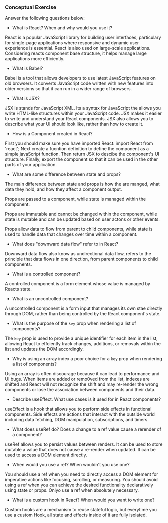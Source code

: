 ### Conceptual Exercise

Answer the following questions below:

- What is React? When and why would you use it?

React is a popular JavaScript library for building user interfaces, particulary for single-page applications where responsive and dynamic user experience is essential. React is also used on large-scale applications. Considering reacts component base structure, it helps manage large applications more efficiently. 


- What is Babel?

Babel is a tool that allows developers to use latest JavaScript features on old browsers. It converts JavaScript code written with new features into older versions so that it can run in a wider range of browsers.


- What is JSX?

JSX is stands for JavaScript XML. Its a syntax for JavaScript the allows you write HTML-like structures within your JavaScript code.  JSX makes it easier to write and understand your React components. JSX also allows you to describe what your UI should look like, rather than how to create it.  




- How is a Component created in React?
 
 First you should make sure you have imported React: import React from 'react';
Next create a fucntion definition to define the component as a simple javaScript function.
Then return JSX to descibe the component's UI structure.
Finally, export the component so that it can be used in the other parts of your application.



- What are some difference between state and props?

The main difference between state and props is how the are manged, what data they hold, and how they affect a component output. 

Props are passed to a component, while state is managed within the component.

Props are immutable and cannot be changed within the component, while state is mutable and can be updated based on user actons or other events.

Props allow data to flow from parent to child components, while state is used to handle data that changes over time within a component.



- What does "downward data flow" refer to in React?

Downward data flow also know as undirectional data flow, refers to the principle that data flows in one direction, from parent components to child components.




- What is a controlled component?

A controlled component is a form element whose value is managed by Reacts state.



- What is an uncontrolled component?

A uncontrolled component is a form input that manages its own stae directly through DOM, rather than being controlled by the React component's state.




- What is the purpose of the `key` prop when rendering a list of components?

The `key` prop is used to provide a unique identifier for each item in the list, allowing React to effciently track changes, additions, or removals within the list and updates the DOM accordingly.



- Why is using an array index a poor choice for a `key` prop when rendering a list of components?

Using an array is often discourage because it can lead to performance and UI bugs. When items are added or remo0ved from the list, indexes are shifted and React will not recognize the shift and may re-render the wrong components or lose the association between components and their data.



- Describe useEffect.  What use cases is it used for in React components?

useEffect is a hook that allows you to perform side effects in functional components. Side effects are actions that interact with the outside world including data fetching, DOM manipulation, subscriptions, and timers.




- What does useRef do?  Does a change to a ref value cause a rerender of a component?

useRef allows you to persist values between renders. It can be used to store mutable a value that does not cause a re-render when updated. It can be used to access a DOM element directly.



- When would you use a ref? When wouldn't you use one?

You should use a ref when you need to directly access a DOM element for imperative actions like focusing, scrolling, or measuring.  You should avoid using a ref when you can achieve the desired functionality declaratively using state or props. Onlyo use a ref when absolutely necessary.



- What is a custom hook in React? When would you want to write one?

Custom hooks are a mechanism to reuse stateful logic, but everytime you use a custom Hook, all state and effects inside of it are fully isolated.
